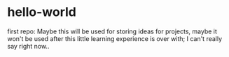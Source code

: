 # hello-world
first repo:
Maybe this will be used for storing ideas for projects, maybe it won't be used after this little learning
experience is over with; I can't really say right now.. 
